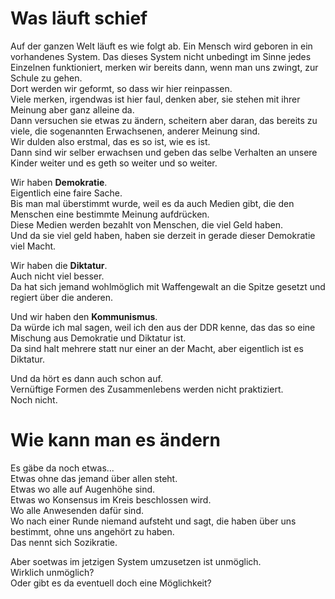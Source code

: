 # Was läuft schief
Auf der ganzen Welt läuft es wie folgt ab.
Ein Mensch wird geboren in ein vorhandenes System.
Das dieses System nicht unbedingt im Sinne jedes Einzelnen funktioniert, merken wir bereits dann, wenn man uns zwingt, zur Schule zu gehen.  
Dort werden wir geformt, so dass wir hier reinpassen.  
Viele merken, irgendwas ist hier faul, denken aber, sie stehen mit ihrer Meinung aber ganz alleine da.  
Dann versuchen sie etwas zu ändern, scheitern aber daran, das bereits zu viele, die sogenannten Erwachsenen, anderer Meinung sind.  
Wir dulden also erstmal, das es so ist, wie es ist.  
Dann sind wir selber erwachsen und geben das selbe Verhalten an unsere Kinder weiter und es geth so weiter und so weiter.  

Wir haben **Demokratie**.  
Eigentlich eine faire Sache.  
Bis man mal überstimmt wurde, weil es da auch Medien gibt, die den Menschen eine bestimmte Meinung aufdrücken.  
Diese Medien werden bezahlt von Menschen, die viel Geld haben.  
Und da sie viel geld haben, haben sie derzeit in gerade dieser Demokratie viel Macht.  

Wir haben die **Diktatur**.  
Auch nicht viel besser.  
Da hat sich jemand wohlmöglich mit Waffengewalt an die Spitze gesetzt und regiert über die anderen.  

Und wir haben den **Kommunismus**.  
Da würde ich mal sagen, weil ich den aus der DDR kenne, das das so eine Mischung aus Demokratie und Diktatur ist.  
Da sind halt mehrere statt nur einer an der Macht, aber eigentlich ist es Diktatur.  

Und da hört es dann auch schon auf.  
Vernüftige Formen des Zusammenlebens werden nicht praktiziert.  
Noch nicht.  

# Wie kann man es ändern
Es gäbe da noch etwas...  
Etwas ohne das jemand über allen steht.  
Etwas wo alle auf Augenhöhe sind.  
Etwas wo Konsensus im Kreis beschlossen wird.  
Wo alle Anwesenden dafür sind.  
Wo nach einer Runde niemand aufsteht und sagt, die haben über uns bestimmt, ohne uns angehört zu haben.  
Das nennt sich Sozikratie.  

Aber soetwas im jetzigen System umzusetzen ist unmöglich.  
Wirklich unmöglich?  
Oder gibt es da eventuell doch eine Möglichkeit?  
